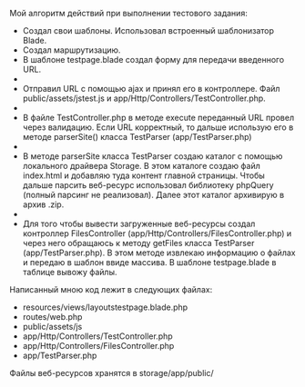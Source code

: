 <p>Мой алгоритм действий при выполнении тестового задания:</p>
<ul>
    <li>Создал свои шаблоны. Использовал встроенный шаблонизатор Blade.</li>
    <li>Создал маршрутизацию.</li>
    <li>В шаблоне testpage.blade создал форму для передачи введенного URL.<li>
    <li>Отправил URL с помощью ajax и принял его в контроллере. Файл public/assets/jstest.js и app/Http/Controllers/TestController.php.<li>
    <li>В файле TestController.php в методе execute переданный URL провел через валидацию. Если URL корректный, то дальше использую его в методе parserSite() класса TestParser (app/TestParser.php)<li>
    <li>В методе parserSite класса TestParser создаю каталог с помощью локального драйвера Storage. В этом каталоге создаю файл index.html и добавляю туда контент главной страницы. Чтобы дальше парсить веб-ресурс использовал библиотеку phpQuery (полный парсинг не реализовал). Далее этот каталог архивирую в архив .zip.<li>
    <li>Для того чтобы вывести загруженные веб-ресурсы создал контроллер FilesController (app/Http/Controllers/FilesController.php) и через него обращаюсь к методу getFiles класса TestParser (app/TestParser.php). В этом методе извлекаю информацию о файлах и передаю в шаблон ввиде массива. В шаблоне testpage.blade в таблице вывожу файлы.</li>
</ul>

<p>Написанный мною код лежит в следующих файлах:</p>
<ul>
    <li>resources/views/layoutstestpage.blade.php</li>
    <li>routes/web.php</li>
    <li>public/assets/js</li>
    <li>app/Http/Controllers/TestController.php</li>
    <li>app/Http/Controllers/FilesController.php</li>
    <li>app/TestParser.php</li>
</ul>

<p>Файлы веб-ресурсов хранятся в storage/app/public/</p>
